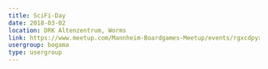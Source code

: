 ```yaml
---
title: SciFi-Day
date: 2018-03-02
location: DRK Altenzentrum, Worms
link: https://www.meetup.com/Mannheim-Boardgames-Meetup/events/rgxcdpyxfbdb/
usergroup: bogama
type: usergroup
---
```

